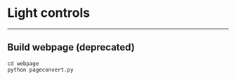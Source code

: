 # Light controls
------------------------------------



## Build webpage (deprecated)
```
cd webpage
python pageconvert.py
```